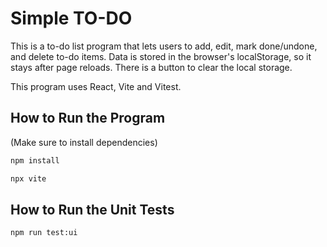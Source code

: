 # Simple TO-DO

This is a to-do list program that lets users to add, edit, mark done/undone, and delete to-do items. Data is stored in the browser's localStorage, so it stays after page reloads. There is a button to clear the local storage.

This program uses React, Vite and Vitest.

## How to Run the Program
(Make sure to install dependencies)
```bash
npm install

npx vite
```

## How to Run the Unit Tests
```bash
npm run test:ui
```

